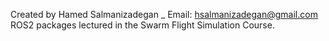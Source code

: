 Created by Hamed Salmanizadegan _ Email: hsalmanizadegan@gmail.com 
ROS2 packages lectured in the Swarm Flight Simulation Course.
